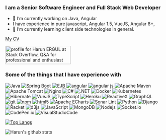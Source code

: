 ### I am a Senior Software Engineer and Full Stack Web Developer

- 🔭 I’m currently working on Java, Angular
-  I have experience in pure javascript, Angular 1.5, VueJS, Angular 8+, 
- 🌱 I’m currently learning client side technologies in general.

<a href="https://stackoverflow.com/cv/harunergul" target="_blank">My CV</a>

<a href="https://stackoverflow.com/users/4104008/harun-ergul"><img src="https://stackoverflow.com/users/flair/4104008.png?theme=clean" width="208" height="58" alt="profile for Harun ERGUL at Stack Overflow, Q&amp;A for professional and enthusiast programmers" title="profile for Harun ERGUL at Stack Overflow, Q&amp;A for professional and enthusiast programmers"></a>

<h3>Some of the things that I have experience with</h3>
<p>
  <img alt="Java" src="https://img.shields.io/badge/-Java-007396?style=flat-square&logo=java&logoColor=white" />
  
  <img alt="Spring Boot" src="https://img.shields.io/badge/-Spring%20Boot-6DB33F?style=flat-square&logo=spring&logoColor=white" /> 
    <img alt="EJB" src="https://img.shields.io/badge/-EJB-C71A36?style=flat-square&logo=java&logoColor=white" /> 
  <img alt="angular" src="https://img.shields.io/badge/-Angular-DD0031?style=flat-square&logo=angular&logoColor=white" />
  <img alt="angular js" src="https://img.shields.io/badge/-AngularJS-E23237?style=flat-square&logo=angularjs&logoColor=white" />
  
  
  <img alt="Apache Maven" src="https://img.shields.io/badge/-Apache%20Maven-C71A36?style=flat-square&logo=apache-maven&logoColor=white" /> 
  <img alt="Apache Tomcat" src="https://img.shields.io/badge/-Apache%20Tomcat-F8DC75?style=flat-square&logo=apache-tomcat&logoColor=black" /> 
  <img alt="Nginx" src="https://img.shields.io/badge/-nginx-009639?style=flat-square&logo=nginx&logoColor=white" /> 
  <img alt="C#" src="https://img.shields.io/badge/-C%20Sharp-239120?style=flat-square&logo=c-sharp&logoColor=white" />
  <img alt=".NET" src="https://img.shields.io/badge/.NET-512BD4?style=flat-square&logo=.net&logoColor=white" />
  <img alt="Docker" src="https://img.shields.io/badge/-Docker-46a2f1?style=flat-square&logo=docker&logoColor=white" />
  <img alt="Kubernetes" src="https://img.shields.io/badge/-Kubernetes-white?style=flat-square&logo=kubernetes&logoColor=326CE5" />
  
  
  <img alt="Hibernate" src="https://img.shields.io/badge/-Hibernate-59666C?style=flat-square&logo=hibernate&logoColor=white" />
  <img alt="VueJS" src="https://img.shields.io/badge/-VueJS-4FC08D?style=flat-square&logo=vue.js&logoColor=white" />
  <img alt="TypeScript" src="https://img.shields.io/badge/-TypeScript-007ACC?style=flat-square&logo=typescript&logoColor=white" />
  <img alt="Heroku" src="https://img.shields.io/badge/-Heroku-430098?style=flat-square&logo=heroku&logoColor=white" />
  <img alt="ReactiveX" src="https://img.shields.io/badge/-RxJs-B7178C?style=flat-square&logo=reactivex&logoColor=white" />
  <img alt="GraphQL" src="https://img.shields.io/badge/-GraphQL-E10098?style=flat-square&logo=graphql&logoColor=white" />
  <img alt="git" src="https://img.shields.io/badge/-Git-F05032?style=flat-square&logo=git&logoColor=white" />
  <img alt="npm" src="https://img.shields.io/badge/-NPM-CB3837?style=flat-square&logo=npm&logoColor=white" />
  <img alt="html5" src="https://img.shields.io/badge/-HTML5-E34F26?style=flat-square&logo=html5&logoColor=white" />
  <img alt="Apache ECharts" src="https://img.shields.io/badge/-Apache%20ECharts-AA344D?style=flat-square&logo=apache-echarts&logoColor=white" />
  <img alt="Sonar Lint" src="https://img.shields.io/badge/-SonarLint-CB2029?style=flat-square&logo=sonarlint&logoColor=white" />
  
  
  
  <img alt="Python" src="https://img.shields.io/badge/-Python-3776AB?style=flat-square&logo=Python&logoColor=white" />
  <img alt="Django" src="https://img.shields.io/badge/-Django-092E20?style=flat-square&logo=django&logoColor=white" />
  <img alt="Racket" src="https://img.shields.io/badge/-Racket-9F1D20?style=flat-square&logo=racket&logoColor=white" />
  <img alt="d3js" src="https://img.shields.io/badge/-D3.js-F9A03C?style=flat-square&logo=d3.js&logoColor=white" />
  <img alt="JavaScript" src="https://img.shields.io/badge/-JavaScript-F7DF1E?style=flat-square&logo=JavaScript&logoColor=black" />
  <img alt="MongoDB" src="https://img.shields.io/badge/-MongoDB-13aa52?style=flat-square&logo=mongodb&logoColor=white" />
  <img alt="Nodejs" src="https://img.shields.io/badge/-Nodejs-43853d?style=flat-square&logo=Node.js&logoColor=white" />
  <img alt="Socket.io" src="https://img.shields.io/badge/-Socket.io-199010?style=flat-square&logo=socket.io&logoColor=white" />
  <img alt="CodePen.io" src="https://img.shields.io/badge/-CodePen-000000?style=flat-square&logo=codepen&logoColor=white" />
  <img alt="VisualStudioCode" src="https://img.shields.io/badge/-Visual%20Studio%20Code-007ACC?style=flat-square&logo=visual-studio-code&logoColor=white" />
  
 
</p>


[![Top Langs](https://github-readme-stats.vercel.app/api/top-langs/?username=harunergul&langs_count=11&layout=compact)](https://github.com/harunergul/harunergul)


![Harun's github stats](https://github-readme-stats.vercel.app/api?username=harunergul&show_icons=true)
<!--
**harunergul/harunergul** is a ✨ _special_ ✨ repository because its `README.md` (this file) appears on your GitHub profile.

Here are some ideas to get you started:
- 
- 👯 I’m looking to collaborate on ...
- 🤔 I’m looking for help with ...
- 💬 Ask me about ...
- 📫 How to reach me: ...
- 😄 Pronouns: ...
- ⚡ Fun fact: ...
-->
